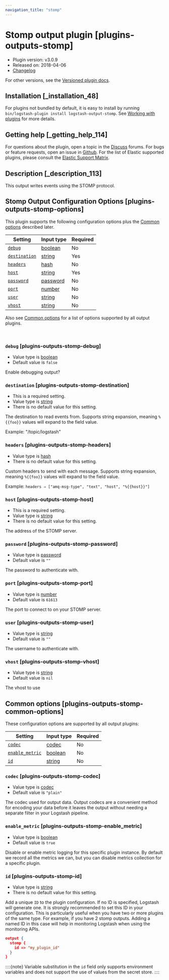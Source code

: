 ```yaml
---
navigation_title: "stomp"
---
```


# Stomp output plugin [plugins-outputs-stomp]


* Plugin version: v3.0.9
* Released on: 2018-04-06
* [Changelog](https://github.com/logstash-plugins/logstash-output-stomp/blob/v3.0.9/CHANGELOG.md)

For other versions, see the [Versioned plugin docs](https://www.elastic.co/guide/en/logstash-versioned-plugins/current/output-stomp-index.md).

## Installation [_installation_48]

For plugins not bundled by default, it is easy to install by running `bin/logstash-plugin install logstash-output-stomp`. See [Working with plugins](https://www.elastic.co/guide/en/logstash/current/working-with-plugins.html) for more details.


## Getting help [_getting_help_114]

For questions about the plugin, open a topic in the [Discuss](http://discuss.elastic.co) forums. For bugs or feature requests, open an issue in [Github](https://github.com/logstash-plugins/logstash-output-stomp). For the list of Elastic supported plugins, please consult the [Elastic Support Matrix](https://www.elastic.co/support/matrix#logstash_plugins).


## Description [_description_113]

This output writes events using the STOMP protocol.


## Stomp Output Configuration Options [plugins-outputs-stomp-options]

This plugin supports the following configuration options plus the [Common options](plugins-outputs-stomp.md#plugins-outputs-stomp-common-options) described later.

| Setting | Input type | Required |
| --- | --- | --- |
| [`debug`](plugins-outputs-stomp.md#plugins-outputs-stomp-debug) | [boolean](introduction.md#boolean) | No |
| [`destination`](plugins-outputs-stomp.md#plugins-outputs-stomp-destination) | [string](introduction.md#string) | Yes |
| [`headers`](plugins-outputs-stomp.md#plugins-outputs-stomp-headers) | [hash](introduction.md#hash) | No |
| [`host`](plugins-outputs-stomp.md#plugins-outputs-stomp-host) | [string](introduction.md#string) | Yes |
| [`password`](plugins-outputs-stomp.md#plugins-outputs-stomp-password) | [password](introduction.md#password) | No |
| [`port`](plugins-outputs-stomp.md#plugins-outputs-stomp-port) | [number](introduction.md#number) | No |
| [`user`](plugins-outputs-stomp.md#plugins-outputs-stomp-user) | [string](introduction.md#string) | No |
| [`vhost`](plugins-outputs-stomp.md#plugins-outputs-stomp-vhost) | [string](introduction.md#string) | No |

Also see [Common options](plugins-outputs-stomp.md#plugins-outputs-stomp-common-options) for a list of options supported by all output plugins.

 

### `debug` [plugins-outputs-stomp-debug]

* Value type is [boolean](introduction.md#boolean)
* Default value is `false`

Enable debugging output?


### `destination` [plugins-outputs-stomp-destination]

* This is a required setting.
* Value type is [string](introduction.md#string)
* There is no default value for this setting.

The destination to read events from. Supports string expansion, meaning `%{{foo}}` values will expand to the field value.

Example: "/topic/logstash"


### `headers` [plugins-outputs-stomp-headers]

* Value type is [hash](introduction.md#hash)
* There is no default value for this setting.

Custom headers to send with each message. Supports string expansion, meaning `%{{foo}}` values will expand to the field value.

Example: `headers ⇒ ["amq-msg-type", "text", "host", "%{{host}}"]`


### `host` [plugins-outputs-stomp-host]

* This is a required setting.
* Value type is [string](introduction.md#string)
* There is no default value for this setting.

The address of the STOMP server.


### `password` [plugins-outputs-stomp-password]

* Value type is [password](introduction.md#password)
* Default value is `""`

The password to authenticate with.


### `port` [plugins-outputs-stomp-port]

* Value type is [number](introduction.md#number)
* Default value is `61613`

The port to connect to on your STOMP server.


### `user` [plugins-outputs-stomp-user]

* Value type is [string](introduction.md#string)
* Default value is `""`

The username to authenticate with.


### `vhost` [plugins-outputs-stomp-vhost]

* Value type is [string](introduction.md#string)
* Default value is `nil`

The vhost to use



## Common options [plugins-outputs-stomp-common-options]

These configuration options are supported by all output plugins:

| Setting | Input type | Required |
| --- | --- | --- |
| [`codec`](plugins-outputs-stomp.md#plugins-outputs-stomp-codec) | [codec](https://www.elastic.co/guide/en/logstash/current/configuration-file-structure.html#codec) | No |
| [`enable_metric`](plugins-outputs-stomp.md#plugins-outputs-stomp-enable_metric) | [boolean](https://www.elastic.co/guide/en/logstash/current/configuration-file-structure.html#boolean) | No |
| [`id`](plugins-outputs-stomp.md#plugins-outputs-stomp-id) | [string](https://www.elastic.co/guide/en/logstash/current/configuration-file-structure.html#string) | No |

### `codec` [plugins-outputs-stomp-codec]

* Value type is [codec](https://www.elastic.co/guide/en/logstash/current/configuration-file-structure.html#codec)
* Default value is `"plain"`

The codec used for output data. Output codecs are a convenient method for encoding your data before it leaves the output without needing a separate filter in your Logstash pipeline.


### `enable_metric` [plugins-outputs-stomp-enable_metric]

* Value type is [boolean](https://www.elastic.co/guide/en/logstash/current/configuration-file-structure.html#boolean)
* Default value is `true`

Disable or enable metric logging for this specific plugin instance. By default we record all the metrics we can, but you can disable metrics collection for a specific plugin.


### `id` [plugins-outputs-stomp-id]

* Value type is [string](https://www.elastic.co/guide/en/logstash/current/configuration-file-structure.html#string)
* There is no default value for this setting.

Add a unique `ID` to the plugin configuration. If no ID is specified, Logstash will generate one. It is strongly recommended to set this ID in your configuration. This is particularly useful when you have two or more plugins of the same type. For example, if you have 2 stomp outputs. Adding a named ID in this case will help in monitoring Logstash when using the monitoring APIs.

```json
output {
  stomp {
    id => "my_plugin_id"
  }
}
```

::::{note} 
Variable substitution in the `id` field only supports environment variables and does not support the use of values from the secret store.
::::




